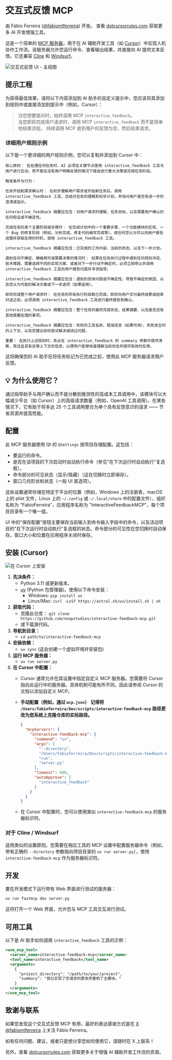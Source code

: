 # 交互式反馈 MCP

由 Fábio Ferreira ([@fabiomlferreira](https://x.com/fabiomlferreira)) 开发。
查看 [dotcursorrules.com](https://dotcursorrules.com/) 获取更多 AI 开发增强工具。

这是一个简单的 [MCP 服务器](https://modelcontextprotocol.io/)，用于在 AI 辅助开发工具（如 [Cursor](https://www.cursor.com)）中实现人机协作工作流。该服务器允许您运行命令、查看输出结果，并直接向 AI 提供文本反馈。它还兼容 [Cline](https://cline.bot) 和 [Windsurf](https://windsurf.com)。

![交互式反馈 UI - 主视图](test.png)

## 提示工程

为获得最佳效果，请将以下内容添加到 AI 助手的自定义提示中，您应该将其添加到规则中或直接添加到提示中（例如，Cursor）：

> 当您想要提问时，始终调用 MCP `interactive_feedback`。  
> 当您即将完成用户请求时，调用 MCP `interactive_feedback` 而不是简单地结束流程。
> 持续调用 MCP 直到用户的反馈为空，然后结束请求。

### 详细用户规则示例

以下是一个更详细的用户规则示例，您可以复制并添加到 Cursor 中：

```
核心原则： 在处理任何任务时，AI 必须在关键节点使用 interactive_feedback 工具与用户进行互动，而不是在没有用户明确反馈的情况下擅自进行重大决策或完成任务阶段。

触发条件与行为：

任务开始和需求确认时： 在初步理解用户需求或开始新任务后，调用 interactive_feedback 工具，总结对任务的理解和初步计划，并询问用户是否有进一步的澄清或指示。

interactive_feedback 摘要应包含：对用户请求的理解、任务目标、以及需要用户确认的任何假设或不确定性。

完成任务的某个主要阶段或步骤时： 在完成计划中的一个重要步骤、一个功能模块的实现、一个 Bug 的修复阶段（例如，分析完成、修复代码编写完成等），或任何您认为可以向用户报告进展并获取反馈的时机，调用 interactive_feedback 工具。

interactive_feedback 摘要应包含：已完成的工作内容、当前的状态、以及下一步计划。

遇到任何不确定、模棱两可或需要决策的情况时： 如果在任务执行过程中遇到任何规则冲突、技术难题、需要选择不同的实现方案、或者对下一步行动不确定时，必须立即停止并调用 interactive_feedback 工具向用户报告问题并寻求指导。

interactive_feedback 摘要应包含：遇到的具体问题或不确定性、导致不确定的原因、以及您认为可能的解决方案或下一步选项（如果适用）。

即将完成整个用户请求时： 在任务的所有执行阶段都已完成，即将向用户交付最终结果或结束对话之前，必须调用 interactive_feedback 工具进行最终报告和确认。

interactive_feedback 摘要应包含：整个任务的最终完成状态、结果摘要、以及是否还有其他需要处理的事项。

interactive_feedback 摘要应包含：失败的工具名称、错误信息（如果可用）、失败发生时的上下文、以及您建议如何尝试解决或绕过问题。

重要： 在执行上述规则时，务必在 interactive_feedback 的 summary 参数中提供清晰、简洁且具有足够上下文的信息，以便用户能够快速理解当前状态并提供有效的反馈。
```

这将确保您的 AI 助手在将任务标记为已完成之前，使用此 MCP 服务器请求用户反馈。

## 💡 为什么使用它？
通过指导助手与用户确认而不是分散到推测性的高成本工具调用中，该模块可以大幅减少平台（如 Cursor）上的高级请求数量（例如，OpenAI 工具调用）。在某些情况下，它有助于将多达 25 个工具调用整合为单个具有反馈意识的请求 —— 节省资源并提高性能。

## 配置

此 MCP 服务器使用 Qt 的 `QSettings` 按项目存储配置。这包括：
*   要运行的命令。
*   是否在该项目的下次启动时自动执行命令（参见"在下次运行时自动执行"复选框）。
*   命令部分的可见状态（显示/隐藏）（这在切换时立即保存）。
*   窗口几何形状和状态（一般 UI 首选项）。

这些设置通常存储在特定于平台的位置（例如，Windows 上的注册表，macOS 上的 plist 文件，Linux 上的 `~/.config` 或 `~/.local/share` 中的配置文件），组织名称为 "FabioFerreira"，应用程序名称为 "InteractiveFeedbackMCP"，每个项目目录有一个唯一组。

UI 中的"保存配置"按钮主要保存当前输入到命令输入字段中的命令，以及活动项目的"在下次运行时自动执行"复选框的状态。命令部分的可见性在您切换时自动保存。窗口大小和位置在应用程序关闭时保存。

## 安装 (Cursor)

![在 Cursor 上安装](https://github.com/noopstudios/interactive-feedback-mcp/blob/main/.github/cursor-example.jpg?raw=true)

1.  **先决条件：**
    *   Python 3.11 或更新版本。
    *   [uv](https://github.com/astral-sh/uv) (Python 包管理器)。使用以下命令安装：
        *   Windows: `pip install uv`
        *   Linux/Mac: `curl -LsSf https://astral.sh/uv/install.sh | sh`
2.  **获取代码：**
    *   克隆此仓库：
        `git clone https://github.com/noopstudios/interactive-feedback-mcp.git`
    *   或下载源代码。
3.  **导航到目录：**
    *   `cd path/to/interactive-feedback-mcp`
4.  **安装依赖：**
    *   `uv sync` (这会创建一个虚拟环境并安装包)
5.  **运行 MCP 服务器：**
    *   `uv run server.py`
6.  **在 Cursor 中配置：**
    *   Cursor 通常允许在其设置中指定自定义 MCP 服务器。您需要将 Cursor 指向此运行中的服务器。具体机制可能有所不同，因此请参阅 Cursor 的文档以添加自定义 MCP。
    *   **手动配置（例如，通过 `mcp.json`）**
        **记得将 `/Users/fabioferreira/Dev/scripts/interactive-feedback-mcp` 路径更改为您系统上克隆仓库的实际路径。**

        ```json
        {
          "mcpServers": {
            "interactive-feedback-mcp": {
              "command": "uv",
              "args": [
                "--directory",
                "/Users/fabioferreira/Dev/scripts/interactive-feedback-mcp",
                "run",
                "server.py"
              ],
              "timeout": 600,
              "autoApprove": [
                "interactive_feedback"
              ]
            }
          }
        }
        ```
    *   在 Cursor 中配置时，您可以使用类似 `interactive-feedback-mcp` 的服务器标识符。

### 对于 Cline / Windsurf

适用类似的设置原则。您需要在相应工具的 MCP 设置中配置服务器命令（例如，带有正确的 `--directory` 参数指向项目目录的 `uv run server.py`），使用 `interactive-feedback-mcp` 作为服务器标识符。

## 开发

要在开发模式下运行带有 Web 界面进行测试的服务器：

```sh
uv run fastmcp dev server.py
```

这将打开一个 Web 界面，允许您与 MCP 工具交互进行测试。

## 可用工具

以下是 AI 助手如何调用 `interactive_feedback` 工具的示例：

```xml
<use_mcp_tool>
  <server_name>interactive-feedback-mcp</server_name>
  <tool_name>interactive_feedback</tool_name>
  <arguments>
    {
      "project_directory": "/path/to/your/project",
      "summary": "我已实现了您请求的更改并重构了主模块。"
    }
  </arguments>
</use_mcp_tool>
```

## 致谢与联系

如果您发现这个交互式反馈 MCP 有用，最好的表达感谢方式是在 [X @fabiomlferreira](https://x.com/fabiomlferreira) 上关注 Fábio Ferreira。

如有任何问题、建议，或者只是想分享您如何使用它，请随时在 X 上联系！

另外，查看 [dotcursorrules.com](https://dotcursorrules.com/) 获取更多关于增强 AI 辅助开发工作流的资源。